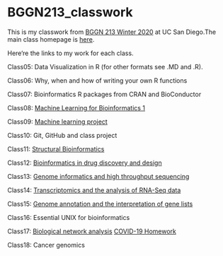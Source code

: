 # BGGN213_classwork

This is my classwork from [BGGN 213 Winter 2020](https://bioboot.github.io/bggn213_W20/) at UC San Diego.The main class homepage is [here](https://github.com/jdong6827/bggn213_classwork).



Here‘re the links to my work for each class.

Class05: Data Visualization in R (for other formats see .MD and .R).

Class06: Why, when and how of writing your own R functions

Class07: Bioinformatics R packages from CRAN and BioConductor

Class08: [Machine Learning for Bioinformatics 1](https://github.com/jdong6827/bggn213_classwork/blob/master/class9/Class09.md
) 

Class09: [Machine learning project](https://github.com/jdong6827/bggn213_classwork/blob/master/class10/class10.md)

Class10: Git, GitHub and class project

Class11: [Structural Bioinformatics](https://github.com/jdong6827/bggn213_classwork/blob/master/Class12/class12.md
) 

Class12: [Bioinformatics in drug discovery and design](https://github.com/jdong6827/bggn213_classwork/blob/master/class13/class13.md
)

Class13: [Genome informatics and high throughput sequencing](https://github.com/jdong6827/bggn213_classwork/blob/master/class14/class14.md
)

Class14: [Transcriptomics and the analysis of RNA-Seq data](https://github.com/jdong6827/bggn213_classwork/blob/master/class15/class15.md
)

Class15: [Genome annotation and the interpretation of gene lists](https://github.com/jdong6827/bggn213_classwork/blob/master/class16/class16.md
)

Class16: Essential UNIX for bioinformatics

Class17: [Biological network analysis](https://github.com/jdong6827/bggn213_classwork/blob/master/class17/class17.Rmd)
         [COVID-19 Homework](https://github.com/jdong6827/bggn213_classwork/blob/master/class17/covid19.md
)

Class18: Cancer genomics

